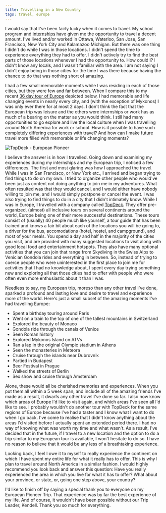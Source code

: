 ```yaml
---
title: Travelling in a New Country
tags: travel, europe
---
```


I would say that I've been fairly lucky when it comes to travel. My school program and [internships](http://pcockwell.github.io/blog/2014/08/24/why-you-should-do-as-many-internships-as-possible.html) have given me the opportunity to travel a decent amount. I've lived and/or worked in Ottawa, Waterloo, San Jose, San Francisco, New York City and Kalamazoo Michigan. But there was one thing I didn't do while I was in those locations. I didn't spend the time to experience everything they had to offer. I didn't actively try to find the best parts of those locations whenever I had the opportunity to. How could I? I didn't know any locals, and I wasn't familiar with the area. I am not saying I didn't enjoy being in those cities for the time I was there because having the chance to do that was nothing short of amazing.

I had a few small memorable moments while I was residing in each of those cities, but they were few and far between. When I compare this to my recent [36 day tour of Europe](https://www.topdeck.travel/tours/european-pioneer) depicted below, I had memorable and life changing events in nearly every city, and (with the exception of Mykonos) I was only ever there for at most 2 days. I don't think the fact that the European trip was leisure and the others were internships or work has as much of a bearing on the matter as you would think. I still had many opportunities to go explore and live the local culture when I was travelling around North America for work or school. How is it possible to have such completely differing experiences with travel? And how can I make future travel more filled with memorable or life changing moments?

![TopDeck - European Pioneer](/blog/images/european_pioneer.jpg)

I believe the answer is in how I travelled. Going down and examining my experiences during my internships and my European trip, I noticed a few differences. The first and most glaring was how I approached the travel. While I was in San Francisco, or New York etc., I arrived and began trying to find things to do on my own. I tried to organize other people who would've been just as content not doing anything to join me in my adventures. What often resulted was that they would cancel, and I would either have nobody willing to join me, and I would simply postpone or cancel the event. I was also trying to find things to do in a city that I didn't intimately know. While I was in Europe, I travelled with a company called [TopDeck](https://www.topdeck.travel/). They offer pre-organized, (almost) all inclusive tours on several continents around the world, Europe being one of their more successful destinations. These tours consist of (usually) 40 people much like yourself, a tour guide that has been trained and knows a fair bit about each of the locations you will be going to, a driver for the bus, accomodations (hotel, hostel, and campground), and most of your meals. You spend a day and half in the majority of the cities you visit, and are provided with many suggested locations to visit along with good local food and entertainment hotspots. They also have many optional activities that you can join that range from Skydiving in the Swiss Alps to Venician Gondola rides and everything in between. So, instead of trying to coerce people who were uninterested in the first place to join me for activities that I had no knowledge about, I spent every day trying something new and exploring all that those cities had to offer with people who were often even more enthusiastic about it than I was.

Needless to say, my European trip, moreso than any other travel I've done, sparked a profound and lasting love and desire to travel and experience more of the world. Here's just a small subset of the amazing moments I've had travelling Europe:

* Spent a birthday touring around Paris
* Went on a train to the top of one of the tallest mountains in Switzerland
* Explored the beauty of Monaco
* Gondola ride through the canals of Venice
* Seen Roman history
* Explored Mykonos Island on ATVs
* Ran a lap in the original Olympic stadium in Athens
* Seen the monasteries in Meteora
* Cruise through the islands near Dubrovnik
* Partied in Budapest
* Beer Festival in Prague
* Walked the streets of Berlin
* Sex show and cruise through Amsterdam

Alone, these would all be cherished memories and experiences. When you put them all within a 5 week span, and include all of the amazing friends I've made as a result, it dwarfs any other travel I've done so far. I also now know which areas of Europe I'd like to visit again, and which areas I've seen all I'd like to see. I probably wouldn't do another tour with TopDeck for the same regions of Europe because I've had a taster and I know what I want to do when I go back. I've come to realise that I didn't know anything about the areas I'd visited before I actually spent an extended period there. I had no way of knowing what was worth my time and what wasn't. As a result, I've decided that in the future, if I travel to a new location and the option to do a trip similar to my European tour is available, I won't hesitate to do so. I have no reason to believe that it would be any less of a breathtaking experience.

Looking back, I feel I owe it to myself to really experience the continent on which I have spent my entire life for what it really has to offer. This is why I plan to travel around North America in a similar fashion. I would highly recommend you look back and answer this question: Have you really experienced the area in which you live for what it has to offer? What about your province, or state, or, going one step above, your country?

I'd like to finish off by saying a special thank you to everyone on my European Pioneer Trip. That experience was by far the best experience of my life. And of course, it wouldn't have been possible without our Trip Leader, Kendell. Thank you so much for everything.